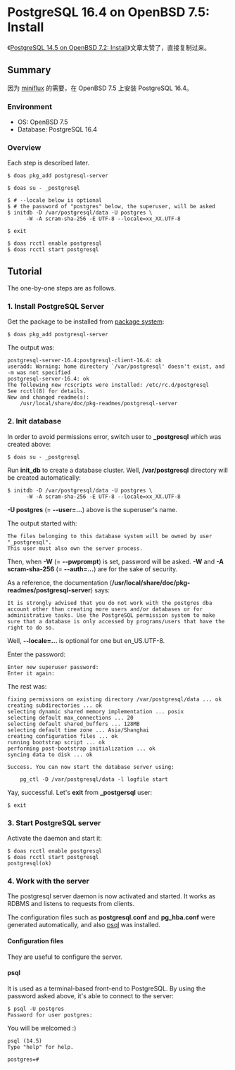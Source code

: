 # PostgreSQL 16.4 on OpenBSD 7.5: Install

《[PostgreSQL 14.5 on OpenBSD 7.2: Install][1]》文章太赞了，直接复制过来。


## Summary

因为 [miniflux][2] 的需要，在 OpenBSD 7.5 上安装 PostgreSQL 16.4。


### Environment

* OS: OpenBSD 7.5
* Database: PostgreSQL 16.4


### Overview

Each step is described later.

```
$ doas pkg_add postgresql-server

$ doas su - _postgresql

$ # --locale below is optional
$ # the password of "postgres" below, the superuser, will be asked 
$ initdb -D /var/postgresql/data -U postgres \
      -W -A scram-sha-256 -E UTF-8 --locale=xx_XX.UTF-8

$ exit

$ doas rcctl enable postgresql
$ doas rcctl start postgresql
```


## Tutorial

The one-by-one steps are as follows.


### 1. Install PostgreSQL Server

Get the package to be installed from [package system][3]:

```
$ doas pkg_add postgresql-server
```

The output was:

```
postgresql-server-16.4:postgresql-client-16.4: ok
useradd: Warning: home directory `/var/postgresql' doesn't exist, and -m was not specified
postgresql-server-16.4: ok
The following new rcscripts were installed: /etc/rc.d/postgresql
See rcctl(8) for details.
New and changed readme(s):
	/usr/local/share/doc/pkg-readmes/postgresql-server
```


### 2. Init database

In order to avoid permissions error, switch user to **_postgresql** which was created above:

```
$ doas su - _postgresql
```

Run **init_db** to create a database cluster. Well, **/var/postgresql** directory will be created automatically:

```
$ initdb -D /var/postgresql/data -U postgres \
      -W -A scram-sha-256 -E UTF-8 --locale=xx_XX.UTF-8
```

**-U postgres** (= **--user=...**) above is the superuser's name.

The output started with:

```
The files belonging to this database system will be owned by user "_postgresql".
This user must also own the server process.
```

Then, when **-W** (= **--pwprompt**) is set, password will be asked. **-W** and **-A scram-sha-256** (= **--auth=...**) are for the sake of security.

As a reference, the documentation (**/usr/local/share/doc/pkg-readmes/postgresql-server**) says:

```
It is strongly advised that you do not work with the postgres dba account other than creating more users and/or databases or for administrative tasks. Use the PostgreSQL permission system to make sure that a database is only accessed by programs/users that have the right to do so.
```

Well, **--locale=...** is optional for one but en_US.UTF-8.

Enter the password:

```
Enter new superuser password: 
Enter it again: 
```

The rest was:

```
fixing permissions on existing directory /var/postgresql/data ... ok
creating subdirectories ... ok
selecting dynamic shared memory implementation ... posix
selecting default max_connections ... 20
selecting default shared_buffers ... 128MB
selecting default time zone ... Asia/Shanghai
creating configuration files ... ok
running bootstrap script ... ok
performing post-bootstrap initialization ... ok
syncing data to disk ... ok

Success. You can now start the database server using:

    pg_ctl -D /var/postgresql/data -l logfile start
```

Yay, successful. Let's **exit** from **_postgersql** user:

```
$ exit
```


### 3. Start PostgreSQL server

Activate the daemon and start it:

```
$ doas rcctl enable postgresql
$ doas rcctl start postgresql
postgresql(ok)
```


### 4. Work with the server

The postgresql server daemon is now activated and started. It works as RDBMS and listens to requests from clients.

The configuration files such as **postgresql.conf** and **pg_hba.conf** were generated automatically, and also [psql][4] was installed.


#### Configuration files

They are useful to configure the server.


#### psql

It is used as a terminal-based front-end to PostgreSQL. By using the password asked above, it's able to connect to the server:

```
$ psql -U postgres
Password for user postgres:
```

You will be welcomed :)

```
psql (14.5)
Type "help" for help.

postgres=#
```



[1]:https://obsd.solutions/en/blog/2022/11/13/postgresql-145-on-openbsd-72-install/
[2]:https://miniflux.app/
[3]:https://www.openbsd.org/faq/faq15.html
[4]:https://www.postgresql.org/docs/current/static/app-psql.html
[5]:https://www.postgresql.org/docs/current/runtime-config.html
